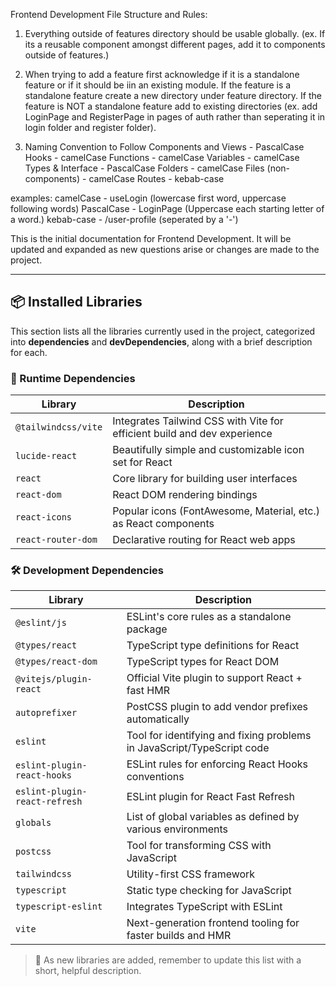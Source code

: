 Frontend Development File Structure and Rules:

1.  Everything outside of features directory should be usable globally. (ex. If its a reusable component amongst different pages, add it to components outside of features.)

2.  When trying to add a feature first acknowledge if it is a standalone feature or if it should be iin an existing module.
    If the feature is a standalone feature create a new directory under feature directory.
    If the feature is NOT a standalone feature add to existing directories (ex. add LoginPage and RegisterPage in pages of auth rather than seperating it in login folder and register folder).
3.  Naming Convention to Follow
    Components and Views - PascalCase
    Hooks - camelCase
    Functions - camelCase
    Variables - camelCase
    Types & Interface - PascalCase
    Folders - camelCase
    Files (non-components) - camelCase
    Routes - kebab-case

examples:
camelCase - useLogin (lowercase first word, uppercase following words)
PascalCase - LoginPage (Uppercase each starting letter of a word.)
kebab-case - /user-profile (seperated by a '-')

This is the initial documentation for Frontend Development. It will be updated and expanded as new questions arise or changes are made to the project.

---

## 📦 Installed Libraries

This section lists all the libraries currently used in the project, categorized into **dependencies** and **devDependencies**, along with a brief description for each.

### 🧩 Runtime Dependencies

| Library               | Description                                                                 |
|-----------------------|-----------------------------------------------------------------------------|
| `@tailwindcss/vite`   | Integrates Tailwind CSS with Vite for efficient build and dev experience    |
| `lucide-react`        | Beautifully simple and customizable icon set for React                     |
| `react`               | Core library for building user interfaces                                   |
| `react-dom`           | React DOM rendering bindings                                                |
| `react-icons`         | Popular icons (FontAwesome, Material, etc.) as React components             |
| `react-router-dom`    | Declarative routing for React web apps                                      |

### 🛠️ Development Dependencies

| Library                       | Description                                                           |
|-------------------------------|-----------------------------------------------------------------------|
| `@eslint/js`                  | ESLint's core rules as a standalone package                           |
| `@types/react`               | TypeScript type definitions for React                                 |
| `@types/react-dom`           | TypeScript types for React DOM                                        |
| `@vitejs/plugin-react`       | Official Vite plugin to support React + fast HMR                      |
| `autoprefixer`               | PostCSS plugin to add vendor prefixes automatically                   |
| `eslint`                     | Tool for identifying and fixing problems in JavaScript/TypeScript code|
| `eslint-plugin-react-hooks`  | ESLint rules for enforcing React Hooks conventions                    |
| `eslint-plugin-react-refresh`| ESLint plugin for React Fast Refresh                                  |
| `globals`                    | List of global variables as defined by various environments           |
| `postcss`                    | Tool for transforming CSS with JavaScript                             |
| `tailwindcss`                | Utility-first CSS framework                                           |
| `typescript`                 | Static type checking for JavaScript                                   |
| `typescript-eslint`          | Integrates TypeScript with ESLint                                     |
| `vite`                       | Next-generation frontend tooling for faster builds and HMR            |

> 📌 As new libraries are added, remember to update this list with a short, helpful description.